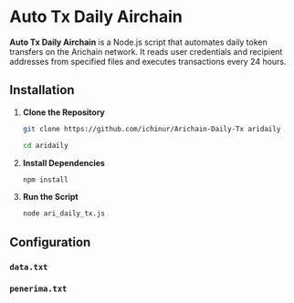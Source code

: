 # Auto Tx Daily Airchain

**Auto Tx Daily Airchain** is a Node.js script that automates daily token transfers on the Arichain network. It reads user credentials and recipient addresses from specified files and executes transactions every 24 hours.

## Installation

1. **Clone the Repository**

    ```bash
    git clone https://github.com/ichinur/Arichain-Daily-Tx aridaily
    ```
    ```bash
    cd aridaily
    ```
2. **Install Dependencies**

    ```bash
    npm install
    ```

3. **Run the Script**

    ```bash
    node ari_daily_tx.js
    ```

## Configuration

### `data.txt`

### `penerima.txt`
